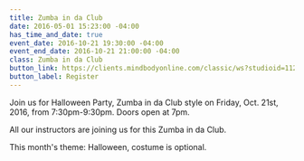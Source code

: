```yaml
---
title: Zumba in da Club
date: 2016-05-01 15:23:00 -04:00
has_time_and_date: true
event_date: 2016-10-21 19:30:00 -04:00
event_end_date: 2016-10-21 21:00:00 -04:00
class: Zumba in da Club
button_link: https://clients.mindbodyonline.com/classic/ws?studioid=112719&stype=-7&sTG=26&sVT=18
button_label: Register
---
```


Join us for Halloween Party, Zumba in da Club style on Friday, Oct. 21st, 2016, from 7:30pm-9:30pm. Doors open at 7pm.

All our instructors are joining us for this Zumba in da Club.

This month's theme: Halloween, costume is optional. 